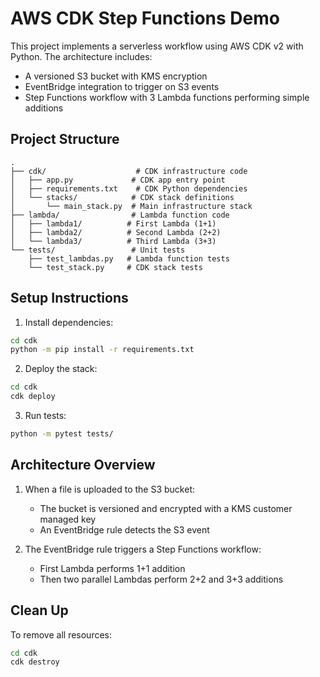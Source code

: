 # AWS CDK Step Functions Demo

This project implements a serverless workflow using AWS CDK v2 with Python. The architecture includes:

- A versioned S3 bucket with KMS encryption
- EventBridge integration to trigger on S3 events
- Step Functions workflow with 3 Lambda functions performing simple additions

## Project Structure

```
.
├── cdk/                    # CDK infrastructure code
│   ├── app.py             # CDK app entry point
│   ├── requirements.txt    # CDK Python dependencies
│   └── stacks/            # CDK stack definitions
│       └── main_stack.py  # Main infrastructure stack
├── lambda/                # Lambda function code
│   ├── lambda1/          # First Lambda (1+1)
│   ├── lambda2/          # Second Lambda (2+2)
│   └── lambda3/          # Third Lambda (3+3)
└── tests/                 # Unit tests
    ├── test_lambdas.py   # Lambda function tests
    └── test_stack.py     # CDK stack tests
```

## Setup Instructions

1. Install dependencies:
```bash
cd cdk
python -m pip install -r requirements.txt
```

2. Deploy the stack:
```bash
cd cdk
cdk deploy
```

3. Run tests:
```bash
python -m pytest tests/
```

## Architecture Overview

1. When a file is uploaded to the S3 bucket:
   - The bucket is versioned and encrypted with a KMS customer managed key
   - An EventBridge rule detects the S3 event

2. The EventBridge rule triggers a Step Functions workflow:
   - First Lambda performs 1+1 addition
   - Then two parallel Lambdas perform 2+2 and 3+3 additions

## Clean Up

To remove all resources:
```bash
cd cdk
cdk destroy
```